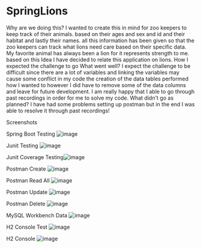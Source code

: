 # SpringLions
Why are we doing this? 
I wanted to create this in mind for zoo keepers to keep track of their animals. based on their ages and sex and id and their habitat and lastly their names. all this information has been given so that the zoo keepers can track what lions need care based on their specific data. My favorite animal has always been a lion for it represents strength to me. based on this Idea I have decided to relate this application on lions.
How I expected the challenge to go What went well?
I expect the challenge to be difficult since there are a lot of variables and linking the variables may cause some conflict in my code
the creation of the data tables performed how I wanted to however I did have to remove some of the data columns and leave for future development.
I am really happy that I able to go through past recordings in order for me to solve my code.
What didn't go as planned?
I have had some problems setting up postman but in the end I was able to resolve it through past recordings!

Screenshots

Spring Boot Testing ![image](https://user-images.githubusercontent.com/97948216/158641571-015263a5-5f58-4291-ad64-dc0fee25d5cf.png)

Junit Testing ![image](https://user-images.githubusercontent.com/97948216/158641603-d82df9f3-6979-49bb-aed3-6246ed4b8d98.png)

Junit Coverage Testing![image](https://user-images.githubusercontent.com/97948216/158641620-5ccf2d8a-b779-490a-b31e-99e62bf212b0.png)

Postman Create ![image](https://user-images.githubusercontent.com/97948216/158641642-ba295090-b395-46ca-9718-3fcc0a0a90d0.png)

Postman Read All ![image](https://user-images.githubusercontent.com/97948216/158641657-741a8796-47bf-45ee-874c-1299410f9382.png)

Postman Update ![image](https://user-images.githubusercontent.com/97948216/158641677-9ef46f74-0193-4bd5-951d-7d4bb8c91882.png)

Postman Delete ![image](https://user-images.githubusercontent.com/97948216/158641693-612941df-d07e-4a0d-af60-898dfe68a523.png)

MySQL Workbench Data ![image](https://user-images.githubusercontent.com/97948216/158641712-8a71bbb8-e90a-44ca-a842-ead09ff2abf0.png)

H2 Console Test ![image](https://user-images.githubusercontent.com/97948216/158641734-5ddf43b0-22af-4874-9809-e789336a47f3.png)

H2 Console ![image](https://user-images.githubusercontent.com/97948216/158641750-0705d8f2-34b8-43a6-8fdd-dd07591997c4.png)
